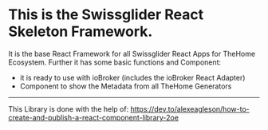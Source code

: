 # This is the Swissglider React Skeleton Framework.
It is the base React Framework for all Swissglider React Apps for TheHome Ecosystem.
Further it has some basic functions and Component:
- it is ready to use with ioBroker (includes the ioBroker React Adapter)
- Component to show the Metadata from all TheHome Generators


-----
This Library is done with the help of:
https://dev.to/alexeagleson/how-to-create-and-publish-a-react-component-library-2oe